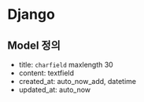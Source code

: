 # Django

## Model 정의

* title: `charfield` maxlength 30
* content: textfield
* created_at: auto_now_add, datetime
* updated_at: auto_now